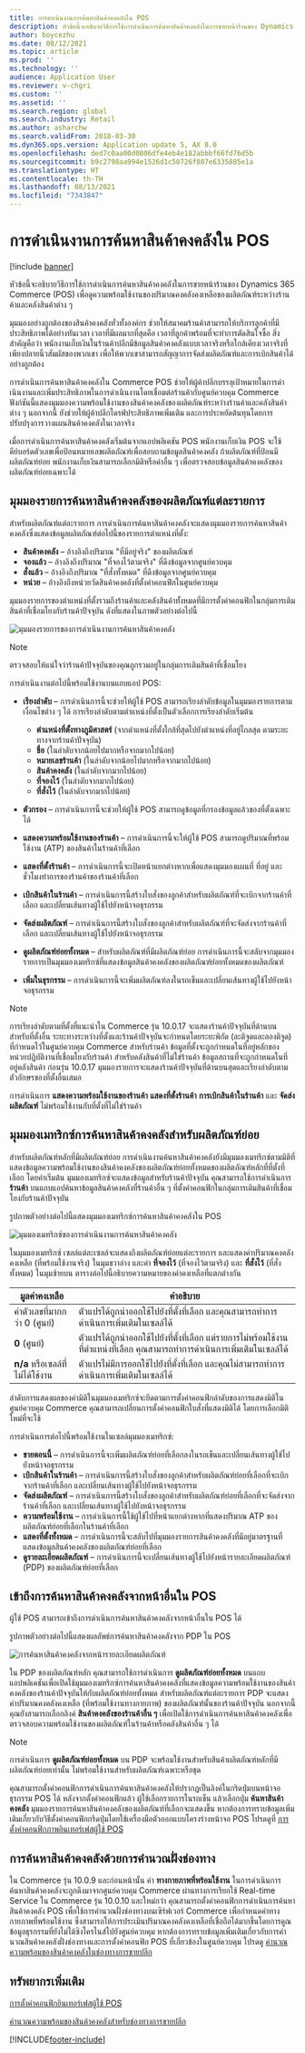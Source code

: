 ```yaml
---
title: การดำเนินงานการค้นหาสินค้าคงคลังใน POS
description: หัวข้อนี้จะอธิบายวิธีการใช้การดําเนินการค้นหาสินค้าคงคลังในการขายหน้าร้านของ Dynamics 365 Commerce (POS) เพื่อดูความพร้อมใช้งานของปริมาณคงคลังคงเหลือของผลิตภัณฑ์ระหว่างร้านค้าและคลังสินค้าต่าง ๆ
author: boycezhu
ms.date: 08/12/2021
ms.topic: article
ms.prod: ''
ms.technology: ''
audience: Application User
ms.reviewer: v-chgri
ms.custom: ''
ms.assetid: ''
ms.search.region: global
ms.search.industry: Retail
ms.author: asharchw
ms.search.validFrom: 2018-03-30
ms.dyn365.ops.version: Application update 5, AX 8.0
ms.openlocfilehash: ded7c0aa00d0806dfe4eb4e182abbbf66fd76d5b
ms.sourcegitcommit: b9c2798aa994e1526d1c50726f807e6335885e1a
ms.translationtype: HT
ms.contentlocale: th-TH
ms.lasthandoff: 08/13/2021
ms.locfileid: "7343847"
---
```

# <a name="inventory-lookup-operation-in-pos"></a>การดำเนินงานการค้นหาสินค้าคงคลังใน POS

[!include [banner](includes/banner.md)]

หัวข้อนี้จะอธิบายวิธีการใช้การดําเนินการค้นหาสินค้าคงคลังในการขายหน้าร้านของ Dynamics 365 Commerce (POS) เพื่อดูความพร้อมใช้งานของปริมาณคงคลังคงเหลือของผลิตภัณฑ์ระหว่างร้านค้าและคลังสินค้าต่าง ๆ

มุมมองอย่างถูกต้องของสินค้าคงคลังทั่วทั้งองค์กร ช่วยให้สมาคมร้านค้าสามารถให้บริการลูกค้าที่มีประสิทธิภาพได้อย่างทันเวลา เวลาที่มีผลมากที่สุดคือ เวลาที่ลูกค้าพร้อมที่จะทำการตัดสินใจซื้อ สิ่งสำคัญคือว่า พนักงานเก็บเงินในร้านค้าปลีกมีข้อมูลสินค้าคงคลังแบบเวลาจริงหรือใกล้เคียงเวลาจริงที่เพียงปลายนิ้วสัมผัสของพวกเขา เพื่อให้พวกเขาสามารถสัญญาการจัดส่งผลิตภัณฑ์และการเบิกสินค้าได้อย่างถูกต้อง

การดําเนินการค้นหาสินค้าคงคลังใน Commerce POS ช่วยให้ผู้ค้าปลีกบรรลุเป้าหมายในการดําเนินงานและเพิ่มประสิทธิภาพในการดําเนินงานโดยเชื่อมต่อร้านค้ากับศูนย์ควบคุม Commerce ฟังก์ชันนี้แสดงมุมมองความพร้อมใช้งานของสินค้าคงคลังของผลิตภัณฑ์ระหว่างร้านค้าและคลังสินค้าต่าง ๆ นอกจากนี้ ยังช่วยให้ผู้ค้าปลีกไดรฟ์ประสิทธิภาพเพิ่มเติม และการประหยัดต้นทุนโดยการปรับปรุงการวางแผนสินค้าคงคลังในเวลาจริง

เมื่อการดําเนินการค้นหาสินค้าคงคลังเริ่มต้นจากแอปพลิเคชัน POS พนักงานเก็บเงิน POS จะใช้คีย์บอร์ดตัวเลขเพื่อป้อนหมายเลขผลิตภัณฑ์เพื่อสอบถามข้อมูลสินค้าคงคลัง ถ้าผลิตภัณฑ์ที่ป้อนมีผลิตภัณฑ์ย่อย พนักงานเก็บเงินสามารถเลือกมิติหรือค่าอื่น ๆ เพื่อตรวจสอบข้อมูลสินค้าคงคลังของผลิตภัณฑ์ย่อยเฉพาะได้

## <a name="inventory-lookup-list-view-for-individual-products"></a>มุมมองรายการค้นหาสินค้าคงคลังของผลิตภัณฑ์แต่ละรายการ

สำหรับผลิตภัณฑ์แต่ละรายการ การดําเนินการค้นหาสินค้าคงคลังจะแสดงมุมมองรายการค้นหาสินค้าคงคลังซึ่งแสดงข้อมูลผลิตภัณฑ์ต่อไปนี้ของรายการตำแหน่งที่ตั้ง:

- **สินค้าคงคลัง** – อ้างอิงถึงปริมาณ "ที่มีอยู่จริง" ของผลิตภัณฑ์
- **จองแล้ว** – อ้างอิงถึงปริมาณ "ที่จองไว้ตามจริง" ที่ดึงข้อมูลจากศูนย์ควบคุม
- **สั่งแล้ว** – อ้างอิงถึงปริมาณ "ที่สั่งทั้งหมด" ที่ดึงข้อมูลจากศูนย์ควบคุม
- **หน่วย** – อ้างอิงถึงหน่วยวัดสินค้าคงคลังที่ตั้งค่าคอนฟิกในศูนย์ควบคุม

มุมมองรายการของตำแหน่งที่ตั้งรวมถึงร้านค้าและคลังสินค้าทั้งหมดที่มีการตั้งค่าคอนฟิกในกลุ่มการเติมสินค้าที่เชื่อมโยงกับร้านค้าปัจจุบัน ดังที่แสดงในภาพตัวอย่างต่อไปนี้

![มุมมองรายการของการดำเนินงานการค้นหาสินค้าคงคลัง](media/inventory-lookup-list-view.png)

> [!NOTE]
> ตรวจสอบให้แน่ใจว่าร้านค้าปัจจุบันของคุณถูกรวมอยู่ในกลุ่มการเติมสินค้าที่เชื่อมโยง

การดำเนินงานต่อไปนี้พร้อมใช้งานบนแถบแอป POS:

- **เรียงลำดับ** – การดำเนินการนี้จะช่วยให้ผู้ใช้ POS สามารถเรียงลำดับข้อมูลในมุมมองรายการตามเงื่อนไขต่าง ๆ ได้ การเรียงลำดับตามตำแหน่งที่ตั้งเป็นตัวเลือกการเรียงลำดับเริ่มต้น

    - **ตำแหน่งที่ตั้งทางภูมิศาสตร์** (จากตำแหน่งที่ตั้งใกล้ที่สุดไปยังตำแหน่งที่อยู่ไกลสุด ตามระยะทางจากร้านค้าปัจจุบัน)
    - **ชื่อ** (ในลำดับจากน้อยไปมากหรือจากมากไปน้อย)
    - **หมายเลขร้านค้า** (ในลำดับจากน้อยไปมากหรือจากมากไปน้อย)
    - **สินค้าคงคลัง** (ในลำดับจากมากไปน้อย)
    - **ที่จองไว้** (ในลำดับจากมากไปน้อย)
    - **ที่สั่งไว้** (ในลำดับจากมากไปน้อย)

- **ตัวกรอง** – การดำเนินการนี้จะช่วยให้ผู้ใช้ POS สามารถดูข้อมูลที่กรองข้อมูลแล้วของที่ตั้งเฉพาะได้
- **แสดงความพร้อมใช้งานของร้านค้า** – การดำเนินการนี้จะให้ผู้ใช้ POS สามารถดูปริมาณที่พร้อมใช้งาน (ATP) ของสินค้าในร้านค้าที่เลือก
- **แสดงที่ตั้งร้านค้า** – การดำเนินการนี้จะเปิดหน้าแยกต่างหากเพื่อแสดงมุมมองแผนที่ ที่อยู่ และชั่วโมงทำการของร้านค้าของร้านค้าที่เลือก
- **เบิกสินค้าในร้านค้า** – การดำเนินการนี้สร้างใบสั่งของลูกค้าสำหรับผลิตภัณฑ์ที่จะเบิกจากร้านค้าที่เลือก และเปลี่ยนเส้นทางผู้ใช้ไปยังหน้าจอธุรกรรม
- **จัดส่งผลิตภัณฑ์** – การดำเนินการนี้สร้างใบสั่งของลูกค้าสำหรับผลิตภัณฑ์ที่จะจัดส่งจากร้านค้าที่เลือก และเปลี่ยนเส้นทางผู้ใช้ไปยังหน้าจอธุรกรรม
- **ดูผลิตภัณฑ์ย่อยทั้งหมด** – สำหรับผลิตภัณฑ์ที่มีผลิตภัณฑ์ย่อย การดำเนินการนี้จะสลับจากมุมมองรายการเป็นมุมมองเมทริกซ์ที่แสดงข้อมูลสินค้าคงคลังของผลิตภัณฑ์ย่อยทั้งหมดของผลิตภัณฑ์
- **เพิ่มในธุรกรรม** – การดำเนินการนี้จะเพิ่มผลิตภัณฑ์ลงในรถเข็นและเปลี่ยนเส้นทางผู้ใช้ไปยังหน้าจอธุรกรรม

> [!NOTE]
> การเรียงลำดับตามที่ตั้งที่แนะนำใน Commerce รุ่น 10.0.17 จะแสดงร้านค้าปัจจุบันที่ด้านบน สำหรับที่ตั้งอื่น ระยะทางระหว่างที่ตั้งและร้านค้าปัจจุบันจะกําหนดโดยระยะพิกัด (ละติจูดและลองติจูด) ที่กําหนดไว้ในศูนย์ควบคุม Commerce สำหรับร้านค้า ข้อมูลที่ตั้งจะถูกกําหนดในที่อยู่หลักของหน่วยปฏิบัติงานที่เชื่อมโยงกับร้านค้า สำหรับคลังสินค้าที่ไม่ใช่ร้านค้า ข้อมูลสถานที่จะถูกกําหนดในที่อยู่คลังสินค้า ก่อนรุ่น 10.0.17 มุมมองรายการจะแสดงร้านค้าปัจจุบันที่ด้านบนสุดและเรียงลำดับตามตัวอักษรของที่ตั้งอื่นเสมอ
>
> การดำเนินการ **แสดงความพร้อมใช้งานของร้านค้า** **แสดงที่ตั้งร้านค้า** **การเบิกสินค้าในร้านค้า** และ **จัดส่งผลิตภัณฑ์** ไม่พร้อมใช้งานกับที่ตั้งที่ไม่ใช่ร้านค้า

## <a name="inventory-lookup-matrix-view-for-variants"></a>มุมมองเมทริกซ์การค้นหาสินค้าคงคลังสำหรับผลิตภัณฑ์ย่อย

สำหรับผลิตภัณฑ์หลักที่มีผลิตภัณฑ์ย่อย การดําเนินงานค้นหาสินค้าคงคลังยังมีมุมมองเมทริกซ์ตามมิติที่แสดงข้อมูลความพร้อมใช้งานของสินค้าคงคลังของผลิตภัณฑ์ย่อยทั้งหมดของผลิตภัณฑ์หลักที่ที่ตั้งที่เลือก โดยค่าเริ่มต้น มุมมองเมทริกซ์จะแสดงข้อมูลสำหรับร้านค้าปัจจุบัน คุณสามารถใช้การดำเนินการ **ร้านค้า** บนแถบแอปค้นหาข้อมูลสินค้าคงคลังที่ร้านค้าอื่น ๆ ที่ตั้งค่าคอนฟิกในกลุ่มการเติมสินค้าที่เชื่อมโยงกับร้านค้าปัจจุบัน

รูปภาพตัวอย่างต่อไปนี้แสดงมุมมองเมทริกซ์การค้นหาสินค้าคงคลังใน POS

![มุมมองเมทริกซ์ของการดำเนินงานการค้นหาสินค้าคงคลัง](media/inventory-lookup-matrix-view.png)

ในมุมมองเมทริกซ์ เซลล์แต่ละเซลล์จะแสดงถึงผลิตภัณฑ์ย่อยแต่ละรายการ และแสดงค่าปริมาณคงคลังคงเหลือ (ที่พร้อมใช้งานจริง) ในมุมขวาล่าง และค่า **ที่จองไว้** (ที่จองไว้ตามจริง) และ **ที่สั่งไว้** (ที่สั่งทั้งหมด) ในมุมซ้ายบน ตารางต่อไปนี้อธิบายความหมายของค่าคงเหลือที่แตกต่างกัน

| มูลค่าคงเหลือ                            | คำอธิบาย |
|------------------------------------------|-------------|
| ค่าตัวเลขที่มากกว่า 0 (ศูนย์) | ตัวแปรได้ถูกนำออกใช้ไปยังที่ตั้งที่เลือก และคุณสามารถทำการดำเนินการเพิ่มเติมในเซลล์ได้ |
| **0** (ศูนย์)                             | ตัวแปรได้ถูกนำออกใช้ไปยังที่ตั้งที่เลือก แต่รายการไม่พร้อมใช้งานที่ตำแหน่งที่เลือก คุณสามารถทำการดำเนินการเพิ่มเติมในเซลล์ได้ |
| **n/a** หรือเซลล์ที่ไม่ได้ใช้งาน              | ตัวแปรไม่มีการออกใช้ไปยังที่ตั้งที่เลือก และคุณไม่สามารถทำการดำเนินการเพิ่มเติมในเซลล์ได้ |

ลำดับการแสดงผลของค่ามิติในมุมมองเมทริกซ์จะยึดตามการตั้งค่าคอนฟิกลำดับของการแสดงมิติในศูนย์ควบคุม Commerce คุณสามารถเปลี่ยนการตั้งค่าคอนฟิกใบสั่งที่แสดงมิติได้ โดยการเลือกมิติใหม่ที่จะใช้ 

การดำเนินการต่อไปนี้พร้อมใช้งานในเซลล์มุมมองเมทริกซ์:

- **ขายตอนนี้** – การดำเนินการนี้จะเพิ่มผลิตภัณฑ์ย่อยที่เลือกลงในรถเข็นและเปลี่ยนเส้นทางผู้ใช้ไปยังหน้าจอธุรกรรม
- **เบิกสินค้าในร้านค้า** – การดำเนินการนี้สร้างใบสั่งของลูกค้าสำหรับผลิตภัณฑ์ย่อยที่เลือกที่จะเบิกจากร้านค้าที่เลือก และเปลี่ยนเส้นทางผู้ใช้ไปยังหน้าจอธุรกรรม
- **จัดส่งผลิตภัณฑ์** – การดำเนินการนี้สร้างใบสั่งของลูกค้าสำหรับผลิตภัณฑ์ย่อยที่เลือกที่จะจัดส่งจากร้านค้าที่เลือก และเปลี่ยนเส้นทางผู้ใช้ไปยังหน้าจอธุรกรรม
- **ความพร้อมใช้งาน** – การดำเนินการนี้ใช้ผู้ใช้ไปที่หน้าแยกต่างหากที่แสดงปริมาณ ATP ของผลิตภัณฑ์ย่อยที่เลือกในร้านค้าที่เลือก
- **แสดงที่ตั้งทั้งหมด** – การดำเนินการนี้จะสลับไปที่มุมมองรายการสินค้าคงคลังที่มีอยู่มาตรฐานที่แสดงข้อมูลสินค้าคงคลังของผลิตภัณฑ์ย่อยที่เลือก
- **ดูรายละเอียดผลิตภัณฑ์** – การดำเนินการนี้จะเปลี่ยนเส้นทางผู้ใช้ไปยังหน้ารายละเอียดผลิตภัณฑ์ (PDP) ของผลิตภัณฑ์ย่อยที่เลือก

## <a name="access-inventory-lookup-from-other-pages-in-pos"></a>เข้าถึงการค้นหาสินค้าคงคลังจากหน้าอื่นใน POS

ผู้ใช้ POS สามารถเข้าถึงการดําเนินการค้นหาสินค้าคงคลังจากหน้าอื่นใน POS ได้

รูปภาพตัวอย่างต่อไปนี้แสดงผลลัพธ์การค้นหาสินค้าคงคลังจาก PDP ใน POS

![การค้นหาสินค้าคงคลังจากหน้ารายละเอียดผลิตภัณฑ์](media/inventory-lookup-from-product-details-page.png)

ใน PDP ของผลิตภัณฑ์หลัก คุณสามารถใช้การดำเนินการ **ดูผลิตภัณฑ์ย่อยทั้งหมด** บนแถบแอปพลิเคชันเพื่อเปิดใช้มุมมองเมทริกซ์การค้นหาสินค้าคงคลังที่แสดงข้อมูลความพร้อมใช้งานของสินค้าคงคลังของร้านค้าปัจจุบันให้กับผลิตภัณฑ์ย่อยทั้งหมด สำหรับผลิตภัณฑ์แต่ละรายการ PDP จะแสดงค่าปริมาณคงคลังคงเหลือ (ที่พร้อมใช้งานทางกายภาพ) ของผลิตภัณฑ์นั้นของร้านค้าปัจจุบัน นอกจากนี้ คุณยังสามารถเลือกลิงค์ **สินค้าคงคลังของร้านค้าอื่น ๆ** เพื่อเปิดใช้การดําเนินการค้นหาสินค้าคงคลังเพื่อตรวจสอบความพร้อมใช้งานของผลิตภัณฑ์ในร้านค้าหรือคลังสินค้าอื่น ๆ ได้

> [!NOTE]
> การดำเนินการ **ดูผลิตภัณฑ์ย่อยทั้งหมด** บน PDP จะพร้อมใช้งานสำหรับสินค้าผลิตภัณฑ์หลักที่มีผลิตภัณฑ์ย่อยเท่านั้น ไม่พร้อมใช้งานสำหรับผลิตภัณฑ์เฉพาะหรือชุด

คุณสามารถตั้งค่าคอนฟิกการดําเนินการค้นหาสินค้าคงคลังให้ปรากฏเป็นลิงค์ในกริดปุ่มบนหน้าจอธุรกรรม POS ได้ หลังจากตั้งค่าคอนฟิกแล้ว ผู้ใช้เลือกรายการในรถเข็น แล้วเลือกปุ่ม **ค้นหาสินค้าคงคลัง** มุมมองรายการค้นหาสินค้าคงคลังของผลิตภัณฑ์ที่เลือกจะแสดงขึ้น หากต้องการทราบข้อมูลเพิ่มเติมเกี่ยวกับวิธีตั้งค่าคอนฟิกกริดปุ่มโดยใช้เครื่องมือตัวออกแบบโครงร่างหน้าจอ POS โปรดดูที่ [การตั้งค่าคอนฟิกภาพอินเทอร์เฟสผู้ใช้ POS](pos-screen-layouts.md)

## <a name="inventory-lookup-with-channel-side-calculation"></a>การค้นหาสินค้าคงคลังด้วยการคํานวณฝั่งช่องทาง

ใน Commerce รุ่น 10.0.9 และก่อนหน้านั้น ค่า **ทางกายภาพที่พร้อมใช้งาน** ในการดําเนินการค้นหาสินค้าคงคลังจะถูกดึงมาจากศูนย์ควบคุม Commerce ผ่านทางการเรียกใช้ Real-time Service ใน Commerce รุ่น 10.0.10 และใหม่กว่า คุณสามารถตั้งค่าคอนฟิกการดําเนินการค้นหาสินค้าคงคลัง POS เพื่อใช้การคํานวณฝั่งช่องทางบนเซิร์ฟเวอร์ Commerce เพื่อกําหนดค่าทางกายภาพที่พร้อมใช้งาน ซึ่งสามารถให้การประเมินปริมาณคงคลังคงเหลือที่เชื่อถือได้มากขึ้นโดยการคูณข้อมูลธุรกรรมที่ยังไม่ได้ซิงโครไนส์ไปยังศูนย์ควบคุม หากต้องการทราบข้อมูลเพิ่มเติมเกี่ยวกับการคํานวณสินค้าคงคลังฝั่งช่องทางและการตั้งค่าคอนฟิก POS ที่เกี่ยวข้องในศูนย์ควบคุม โปรดดู [คํานวณความพร้อมของสินค้าคงคลังในช่องทางการขายปลีก](calculated-inventory-retail-channels.md)

## <a name="additional-resources"></a>ทรัพยากรเพิ่มเติม

[การตั้งค่าคอนฟิกอินเทอร์เฟสผู้ใช้ POS](pos-screen-layouts.md)

[คำนวณความพร้อมของสินค้าคงคลังสำหรับช่องทางการขายปลีก](calculated-inventory-retail-channels.md)

[!INCLUDE[footer-include](../includes/footer-banner.md)]
